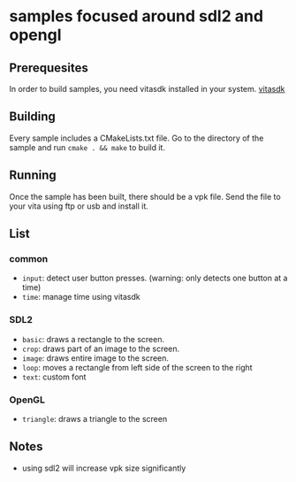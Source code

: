 # samples focused around sdl2 and opengl

## Prerequesites

In order to build samples, you need vitasdk installed in your system. [vitasdk](https://vitasdk.org)

## Building

Every sample includes a CMakeLists.txt file. Go to the directory of the sample and run `cmake . && make` to build it.

## Running

Once the sample has been built, there should be a vpk file. Send the file to your vita using ftp or usb and install it.

## List

### common
* `input`: detect user button presses. (warning: only detects one button at a time)
* `time`: manage time using vitasdk

### SDL2
* `basic`: draws a rectangle to the screen.
* `crop`: draws part of an image to the screen.
* `image`: draws entire image to the screen.
* `loop`: moves a rectangle from left side of the screen to the right
* `text`: custom font

### OpenGL
* `triangle`: draws a triangle to the screen

## Notes

* using sdl2 will increase vpk size significantly
